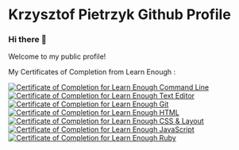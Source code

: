 # Krzysztof Pietrzyk Github Profile

### Hi there 👋
<p>Welcome to my public profile! 
  
My Certificates of Completion from Learn Enough :


<a href="https://www.learnenough.com/certificates/kpietrzyk"><img src="https://www.learnenough.com/certificates/kpietrzyk/command-line-tutorial.svg" alt="Certificate of Completion for Learn Enough Command Line"></a><a href="https://www.learnenough.com/certificates/kpietrzyk"><img src="https://www.learnenough.com/certificates/kpietrzyk/text-editor-tutorial.svg" alt="Certificate of Completion for Learn Enough Text Editor"></a><a href="https://www.learnenough.com/certificates/kpietrzyk"><img src="https://www.learnenough.com/certificates/kpietrzyk/git-tutorial.svg" alt="Certificate of Completion for Learn Enough Git"></a><a href="https://www.learnenough.com/certificates/kpietrzyk"><img src="https://www.learnenough.com/certificates/kpietrzyk/html-tutorial.svg" alt="Certificate of Completion for Learn Enough HTML"></a><a href="https://www.learnenough.com/certificates/kpietrzyk"><img src="https://www.learnenough.com/certificates/kpietrzyk/css-and-layout-tutorial.svg" alt="Certificate of Completion for Learn Enough CSS &amp; Layout"></a><a href="https://www.learnenough.com/certificates/kpietrzyk"><img src="https://www.learnenough.com/certificates/kpietrzyk/javascript-tutorial.svg" alt="Certificate of Completion for Learn Enough JavaScript"></a><a href="https://www.learnenough.com/certificates/kpietrzyk"><img src="https://www.learnenough.com/certificates/kpietrzyk/ruby-tutorial.svg" alt="Certificate of Completion for Learn Enough Ruby"></a>


<!--
**kpietrzyk/kpietrzyk** is a ✨ _special_ ✨ repository because its `README.md` (this file) appears on your GitHub profile.

Here are some ideas to get you started:

- 🔭 I’m currently working on ...
- 🌱 I’m currently learning ...
- 👯 I’m looking to collaborate on ...
- 🤔 I’m looking for help with ...
- 💬 Ask me about ...
- 📫 How to reach me: ...
- 😄 Pronouns: ...
- ⚡ Fun fact: ...
-->
